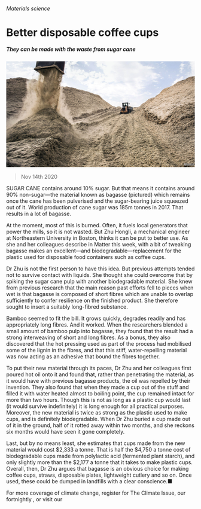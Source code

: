 ###### Materials science

# Better disposable coffee cups 

##### They can be made with the waste from sugar cane 

![image](images/20201114_STP003.jpg) 

> Nov 14th 2020 

SUGAR CANE contains around 10% sugar. But that means it contains around 90% non-sugar—the material known as bagasse (pictured) which remains once the cane has been pulverised and the sugar-bearing juice squeezed out of it. World production of cane sugar was 185m tonnes in 2017. That results in a lot of bagasse.

At the moment, most of this is burned. Often, it fuels local generators that power the mills, so it is not wasted. But Zhu Hongli, a mechanical engineer at Northeastern University in Boston, thinks it can be put to better use. As she and her colleagues describe in Matter this week, with a bit of tweaking bagasse makes an excellent—and biodegradable—replacement for the plastic used for disposable food containers such as coffee cups.


Dr Zhu is not the first person to have this idea. But previous attempts tended not to survive contact with liquids. She thought she could overcome that by spiking the sugar cane pulp with another biodegradable material. She knew from previous research that the main reason past efforts fell to pieces when wet is that bagasse is composed of short fibres which are unable to overlap sufficiently to confer resilience on the finished product. She therefore sought to insert a suitably long-fibred substance.

Bamboo seemed to fit the bill. It grows quickly, degrades readily and has appropriately long fibres. And it worked. When the researchers blended a small amount of bamboo pulp into bagasse, they found that the result had a strong interweaving of short and long fibres. As a bonus, they also discovered that the hot pressing used as part of the process had mobilised some of the lignin in the fibres, and that this stiff, water-repelling material was now acting as an adhesive that bound the fibres together.

To put their new material through its paces, Dr Zhu and her colleagues first poured hot oil onto it and found that, rather than penetrating the material, as it would have with previous bagasse products, the oil was repelled by their invention. They also found that when they made a cup out of the stuff and filled it with water heated almost to boiling point, the cup remained intact for more than two hours. Though this is not as long as a plastic cup would last (it would survive indefinitely) it is long enough for all practical purposes. Moreover, the new material is twice as strong as the plastic used to make cups, and is definitely biodegradable. When Dr Zhu buried a cup made out of it in the ground, half of it rotted away within two months, and she reckons six months would have seen it gone completely.

Last, but by no means least, she estimates that cups made from the new material would cost $2,333 a tonne. That is half the $4,750 a tonne cost of biodegradable cups made from polylactic acid (fermented plant starch), and only slightly more than the $2,177 a tonne that it takes to make plastic cups. Overall, then, Dr Zhu argues that bagasse is an obvious choice for making coffee cups, straws, disposable plates, lightweight cutlery and so on. Once used, these could be dumped in landfills with a clear conscience.■

For more coverage of climate change, register for The Climate Issue, our fortnightly , or visit our 

